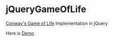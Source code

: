 jQueryGameOfLife
==========

[Conway's Game of Life](http://en.wikipedia.org/wiki/Conway's_Game_of_Life) Implementation in jQuery

Here is [Demo](http://cubuzoa.github.io/jQueryGameOfLife/index.html)
